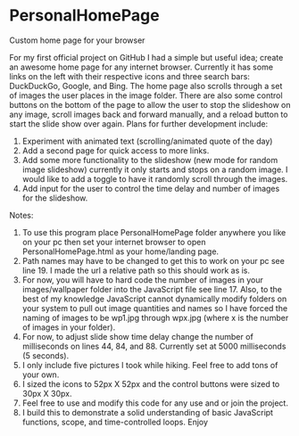 # PersonalHomePage
Custom home page for your browser

For my first official project on GitHub I had a simple but useful idea; create an awesome home page for any internet browser. Currently it has some links on the left with their respective icons and three search bars: DuckDuckGo, Google, and Bing. The home page also scrolls through a set of images the user places in the image folder. There are also some control buttons on the bottom of the page to allow the user to stop the slideshow on any image, scroll images back and forward manually, and a reload button to start the slide show over again. 
Plans for further development include:
1.	Experiment with animated text (scrolling/animated quote of the day)
2.	Add a second page for quick access to more links.
3.	Add some more functionality to the slideshow (new mode for random image slideshow) currently it only starts and stops on a random image. I would like to add a toggle to have it randomly scroll through the images.
4.	Add input for the user to control the time delay and number of images for the slideshow.

Notes:
1.	To use this program place PersonalHomePage folder anywhere you like on your pc then set your internet browser to open PersonalHomePage.html as your home/landing page. 
2.	Path names may have to be changed to get this to work on your pc see line 19. I made the url a relative path so this should work as is. 
3.	For now, you will have to hard code the number of images in your images/wallpaper folder into the JavaScript file see line 17. Also, to the best of my knowledge JavaScript cannot dynamically modify folders on your system to pull out image quantities and names so I have forced the naming of images to be wp1.jpg through wpx.jpg (where x is the number of images in your folder).
4.	For now, to adjust slide show time delay change the number of milliseconds on lines 44, 84, and 88. Currently set at 5000 milliseconds (5 seconds). 
5.	I only include five pictures I took while hiking. Feel free to add tons of your own.
6.	I sized the icons to 52px X 52px and the control buttons were sized to 30px X 30px.
7.	Feel free to use and modify this code for any use and or join the project. 
8.	I build this to demonstrate a solid understanding of basic JavaScript functions, scope, and time-controlled loops.  Enjoy
